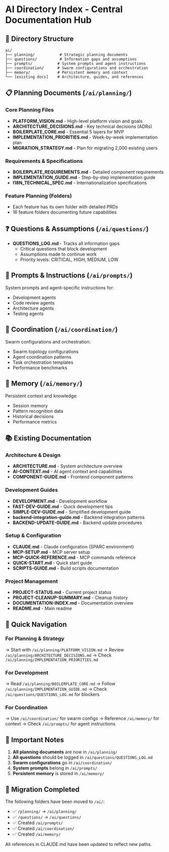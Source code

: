 # AI Directory Index - Central Documentation Hub

## 📁 Directory Structure

```
ai/
├── planning/           # Strategic planning documents
├── questions/          # Information gaps and assumptions
├── prompts/           # System prompts and agent instructions
├── coordination/      # Swarm configurations and orchestration
├── memory/            # Persistent memory and context
└── [existing docs]    # Architecture, guides, and references
```

## 📋 Planning Documents (`/ai/planning/`)

### Core Planning Files
- **PLATFORM_VISION.md** - High-level platform vision and goals
- **ARCHITECTURE_DECISIONS.md** - Key technical decisions (ADRs)
- **BOILERPLATE_CORE.md** - Essential 5 layers for MVP
- **IMPLEMENTATION_PRIORITIES.md** - Week-by-week implementation plan
- **MIGRATION_STRATEGY.md** - Plan for migrating 2,000 existing users

### Requirements & Specifications
- **BOILERPLATE_REQUIREMENTS.md** - Detailed component requirements
- **IMPLEMENTATION_GUIDE.md** - Step-by-step implementation guide
- **I18N_TECHNICAL_SPEC.md** - Internationalization specifications

### Feature Planning (Folders)
- Each feature has its own folder with detailed PRDs
- 16 feature folders documenting future capabilities

## ❓ Questions & Assumptions (`/ai/questions/`)

- **QUESTIONS_LOG.md** - Tracks all information gaps
  - Critical questions that block development
  - Assumptions made to continue work
  - Priority levels: CRITICAL, HIGH, MEDIUM, LOW

## 🤖 Prompts & Instructions (`/ai/prompts/`)

System prompts and agent-specific instructions for:
- Development agents
- Code review agents
- Architecture agents
- Testing agents

## 🎯 Coordination (`/ai/coordination/`)

Swarm configurations and orchestration:
- Swarm topology configurations
- Agent coordination patterns
- Task orchestration templates
- Performance benchmarks

## 💾 Memory (`/ai/memory/`)

Persistent context and knowledge:
- Session memory
- Pattern recognition data
- Historical decisions
- Performance metrics

## 📚 Existing Documentation

### Architecture & Design
- **ARCHITECTURE.md** - System architecture overview
- **AI-CONTEXT.md** - AI agent context and capabilities
- **COMPONENT-GUIDE.md** - Frontend component patterns

### Development Guides
- **DEVELOPMENT.md** - Development workflow
- **FAST-DEV-GUIDE.md** - Quick development tips
- **SIMPLE-DEV-GUIDE.md** - Simplified development guide
- **backend-integration-guide.md** - Backend integration patterns
- **BACKEND-UPDATE-GUIDE.md** - Backend update procedures

### Setup & Configuration
- **CLAUDE.md** - Claude configuration (SPARC environment)
- **MCP-SETUP.md** - MCP server setup
- **MCP-QUICK-REFERENCE.md** - MCP commands reference
- **QUICK-START.md** - Quick start guide
- **SCRIPTS-GUIDE.md** - Build scripts documentation

### Project Management
- **PROJECT-STATUS.md** - Current project status
- **PROJECT-CLEANUP-SUMMARY.md** - Cleanup history
- **DOCUMENTATION-INDEX.md** - Documentation overview
- **README.md** - Main readme

## 🚀 Quick Navigation

### For Planning & Strategy
→ Start with `/ai/planning/PLATFORM_VISION.md`
→ Review `/ai/planning/ARCHITECTURE_DECISIONS.md`
→ Check `/ai/planning/IMPLEMENTATION_PRIORITIES.md`

### For Development
→ Read `/ai/planning/BOILERPLATE_CORE.md`
→ Follow `/ai/planning/IMPLEMENTATION_GUIDE.md`
→ Check `/ai/questions/QUESTIONS_LOG.md` for blockers

### For Coordination
→ Use `/ai/coordination/` for swarm configs
→ Reference `/ai/memory/` for context
→ Check `/ai/prompts/` for agent instructions

## 📝 Important Notes

1. **All planning documents** are now in `/ai/planning/`
2. **All questions** should be logged in `/ai/questions/QUESTIONS_LOG.md`
3. **Swarm configurations** go in `/ai/coordination/`
4. **System prompts** belong in `/ai/prompts/`
5. **Persistent memory** is stored in `/ai/memory/`

## 🔄 Migration Completed

The following folders have been moved to `/ai/`:
- ✅ `/planning/` → `/ai/planning/`
- ✅ `/questions/` → `/ai/questions/`
- ✅ Created `/ai/prompts/`
- ✅ Created `/ai/coordination/`
- ✅ Created `/ai/memory/`

All references in CLAUDE.md have been updated to reflect new paths.